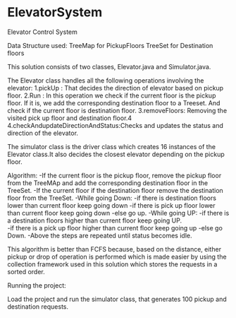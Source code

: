 # ElevatorSystem
Elevator Control System

Data Structure used:
TreeMap for PickupFloors
TreeSet for Destination floors

This solution consists of two classes, Elevator.java and Simulator.java.

The Elevator class handles all the following operations involving the elevator:
1.pickUp : That decides the direction of elevator based on pickup floor.
2.Run : In this operation we check if the current floor is the pickup floor. If it is, we add the corresponding destination floor to a Treeset.
And check if the current floor is destination floor.
3.removeFloors: Removing the visited pick up floor and destination floor.4
4.checkAndupdateDirectionAndStatus:Checks and updates the status and direction of the elevator.

The simulator class is the driver class which creates 16 instances of the
Elevator class.It also decides the closest elevator depending on the pickup floor. 


Algorithm:
-If the current floor is the pickup floor, remove the pickup floor from the TreeMAp and add the corresponding destination floor in the TreeSet.
-If the current floor if the destination floor remove the destination floor from the TreeSet.
-While going Down:
-if there is destination floors lower than current floor keep going down
-if there is pick up floor lower than current floor keep going down
-else go up.
-While going UP:
-if there is a destination floors higher than current floor keep going UP.  
-if there is a pick up floor higher than current floor keep going up
-else go Down.
-Above the steps are repeated until status becomes idle.


This algorithm is better than FCFS because, based on the distance, either pickup or
 drop of operation is performed which is made easier by using the collection
framework used in this solution which stores the requests in a sorted order.

Running the project:

Load the project and run the simulator class, that generates 100 pickup and destination requests.







